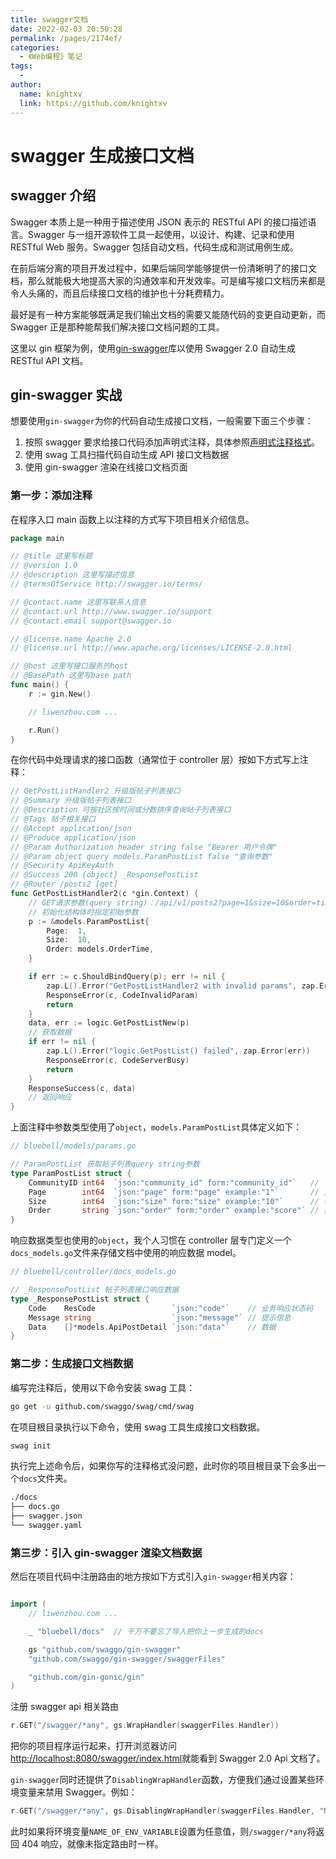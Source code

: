 ```yaml
---
title: swagger文档
date: 2022-02-03 20:50:28
permalink: /pages/2174ef/
categories:
  - 《Web编程》笔记
tags:
  - 
author: 
  name: knightxv
  link: https://github.com/knightxv
---
```

# swagger 生成接口文档

## swagger 介绍

Swagger 本质上是一种用于描述使用 JSON 表示的 RESTful API 的接口描述语言。Swagger 与一组开源软件工具一起使用，以设计、构建、记录和使用 RESTful Web 服务。Swagger 包括自动文档，代码生成和测试用例生成。

在前后端分离的项目开发过程中，如果后端同学能够提供一份清晰明了的接口文档，那么就能极大地提高大家的沟通效率和开发效率。可是编写接口文档历来都是令人头痛的，而且后续接口文档的维护也十分耗费精力。

最好是有一种方案能够既满足我们输出文档的需要又能随代码的变更自动更新，而 Swagger 正是那种能帮我们解决接口文档问题的工具。

这里以 gin 框架为例，使用[gin-swagger](https://github.com/swaggo/gin-swagger)库以使用 Swagger 2.0 自动生成 RESTful API 文档。

## gin-swagger 实战

想要使用`gin-swagger`为你的代码自动生成接口文档，一般需要下面三个步骤：

1.  按照 swagger 要求给接口代码添加声明式注释，具体参照[声明式注释格式](https://swaggo.github.io/swaggo.io/declarative_comments_format/)。
2.  使用 swag 工具扫描代码自动生成 API 接口文档数据
3.  使用 gin-swagger 渲染在线接口文档页面

### 第一步：添加注释

在程序入口 main 函数上以注释的方式写下项目相关介绍信息。

```go
package main

// @title 这里写标题
// @version 1.0
// @description 这里写描述信息
// @termsOfService http://swagger.io/terms/

// @contact.name 这里写联系人信息
// @contact.url http://www.swagger.io/support
// @contact.email support@swagger.io

// @license.name Apache 2.0
// @license.url http://www.apache.org/licenses/LICENSE-2.0.html

// @host 这里写接口服务的host
// @BasePath 这里写base path
func main() {
	r := gin.New()

	// liwenzhou.com ...

	r.Run()
}
```

在你代码中处理请求的接口函数（通常位于 controller 层）按如下方式写上注释：

```go
// GetPostListHandler2 升级版帖子列表接口
// @Summary 升级版帖子列表接口
// @Description 可按社区按时间或分数排序查询帖子列表接口
// @Tags 帖子相关接口
// @Accept application/json
// @Produce application/json
// @Param Authorization header string false "Bearer 用户令牌"
// @Param object query models.ParamPostList false "查询参数"
// @Security ApiKeyAuth
// @Success 200 {object} _ResponsePostList
// @Router /posts2 [get]
func GetPostListHandler2(c *gin.Context) {
	// GET请求参数(query string)：/api/v1/posts2?page=1&size=10&order=time
	// 初始化结构体时指定初始参数
	p := &models.ParamPostList{
		Page:  1,
		Size:  10,
		Order: models.OrderTime,
	}

	if err := c.ShouldBindQuery(p); err != nil {
		zap.L().Error("GetPostListHandler2 with invalid params", zap.Error(err))
		ResponseError(c, CodeInvalidParam)
		return
	}
	data, err := logic.GetPostListNew(p)
	// 获取数据
	if err != nil {
		zap.L().Error("logic.GetPostList() failed", zap.Error(err))
		ResponseError(c, CodeServerBusy)
		return
	}
	ResponseSuccess(c, data)
	// 返回响应
}
```

上面注释中参数类型使用了`object`，`models.ParamPostList`具体定义如下：

```go
// bluebell/models/params.go

// ParamPostList 获取帖子列表query string参数
type ParamPostList struct {
	CommunityID int64  `json:"community_id" form:"community_id"`   // 可以为空
	Page        int64  `json:"page" form:"page" example:"1"`       // 页码
	Size        int64  `json:"size" form:"size" example:"10"`      // 每页数据量
	Order       string `json:"order" form:"order" example:"score"` // 排序依据
}
```

响应数据类型也使用的`object`，我个人习惯在 controller 层专门定义一个`docs_models.go`文件来存储文档中使用的响应数据 model。

```go
// bluebell/controller/docs_models.go

// _ResponsePostList 帖子列表接口响应数据
type _ResponsePostList struct {
	Code    ResCode                 `json:"code"`    // 业务响应状态码
	Message string                  `json:"message"` // 提示信息
	Data    []*models.ApiPostDetail `json:"data"`    // 数据
}
```

### 第二步：生成接口文档数据

编写完注释后，使用以下命令安装 swag 工具：

```bash
go get -u github.com/swaggo/swag/cmd/swag
```

在项目根目录执行以下命令，使用 swag 工具生成接口文档数据。

```bash
swag init
```

执行完上述命令后，如果你写的注释格式没问题，此时你的项目根目录下会多出一个`docs`文件夹。

```bash
./docs
├── docs.go
├── swagger.json
└── swagger.yaml
```

### 第三步：引入 gin-swagger 渲染文档数据

然后在项目代码中注册路由的地方按如下方式引入`gin-swagger`相关内容：

```go

import (
	// liwenzhou.com ...

	_ "bluebell/docs"  // 千万不要忘了导入把你上一步生成的docs

	gs "github.com/swaggo/gin-swagger"
	"github.com/swaggo/gin-swagger/swaggerFiles"

	"github.com/gin-gonic/gin"
)
```

注册 swagger api 相关路由

```go
r.GET("/swagger/*any", gs.WrapHandler(swaggerFiles.Handler))
```

把你的项目程序运行起来，打开浏览器访问[http://localhost:8080/swagger/index.html](http://localhost:8080/swagger/index.html)就能看到 Swagger 2.0 Api 文档了。

`gin-swagger`同时还提供了`DisablingWrapHandler`函数，方便我们通过设置某些环境变量来禁用 Swagger。例如：

```go
r.GET("/swagger/*any", gs.DisablingWrapHandler(swaggerFiles.Handler, "NAME_OF_ENV_VARIABLE"))
```

此时如果将环境变量`NAME_OF_ENV_VARIABLE`设置为任意值，则`/swagger/*any`将返回 404 响应，就像未指定路由时一样。
